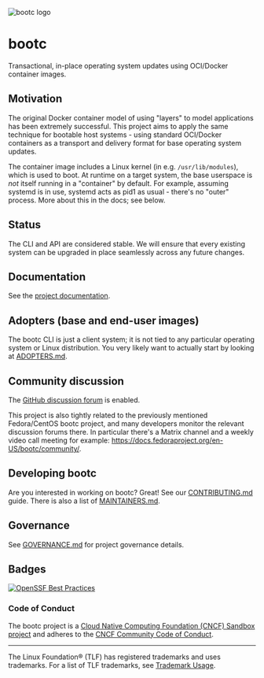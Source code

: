 ![bootc logo](https://raw.githubusercontent.com/containers/common/main/logos/bootc-logo-full-vert.png)
# bootc

Transactional, in-place operating system updates using OCI/Docker container images.

## Motivation

The original Docker container model of using "layers" to model
applications has been extremely successful.  This project
aims to apply the same technique for bootable host systems - using
standard OCI/Docker containers as a transport and delivery format
for base operating system updates.

The container image includes a Linux kernel (in e.g. `/usr/lib/modules`),
which is used to boot.  At runtime on a target system, the base userspace is
*not* itself running in a "container" by default. For example, assuming
systemd is in use, systemd acts as pid1 as usual - there's no "outer" process.
More about this in the docs; see below.

## Status

The CLI and API are considered stable. We will ensure that every existing system
can be upgraded in place seamlessly across any future changes.

## Documentation

See the [project documentation](https://bootc-dev.github.io/bootc/).

## Adopters (base and end-user images)

The bootc CLI is just a client system; it is not tied to any particular
operating system or Linux distribution. You very likely want to actually
start by looking at [ADOPTERS.md](ADOPTERS.md).

## Community discussion

The [GitHub discussion forum](https://github.com/containers/bootc/discussions) is enabled.

This project is also tightly related to the previously mentioned Fedora/CentOS bootc project,
and many developers monitor the relevant discussion forums there. In particular there's a
Matrix channel and a weekly video call meeting for example: <https://docs.fedoraproject.org/en-US/bootc/community/>.

## Developing bootc

Are you interested in working on bootc?  Great!  See our [CONTRIBUTING.md](CONTRIBUTING.md) guide.
There is also a list of [MAINTAINERS.md](MAINTAINERS.md).

## Governance
See [GOVERNANCE.md](GOVERNANCE.md) for project governance details.

## Badges

[![OpenSSF Best Practices](https://www.bestpractices.dev/projects/10113/badge)](https://www.bestpractices.dev/projects/10113)


### Code of Conduct

The bootc project is a [Cloud Native Computing Foundation (CNCF) Sandbox project](https://www.cncf.io/sandbox-projects/)
and adheres to the [CNCF Community Code of Conduct](https://github.com/cncf/foundation/blob/main/code-of-conduct.md).

---
The Linux Foundation® (TLF) has registered trademarks and uses trademarks. For a list of TLF trademarks, see [Trademark Usage](https://www.linuxfoundation.org/trademark-usage/).
